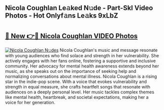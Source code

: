 ## Nicola Coughlan Le𝚊ked N𝚞de - Part-SkI Video Photos - Hot Onlyf𝚊ns Le𝚊ks 9xLbZ

# <h2><a href="http://ab27679.deff.icu/?id=Nicola+Coughlan">🔗 New 👉🔴 Nicola Coughlan VIDEO Photos</a></h2>

[![Nicola Coughlan N𝚞des](https://i.imgur.com/rIISA9y.gif)](http://ab27679.deff.icu/?id=Nicola+Coughlan)
Nicola Coughlan's music and message resonate with young audiences who find solace and strength in her vulnerability. She actively engages with her fans online, fostering a supportive and inclusive community. Her advocacy for mental health awareness extends beyond her music, as she speaks out on the importance of seeking help and normalizing conversations about mental illness. Nicola Coughlan is a rising star in the indie-pop scene. With a voice that evokes vulnerability and strength in equal measure, she crafts heartfelt songs that resonate with audiences on a deeply personal level. Her music tackles complex themes like mental health, heartbreak, and societal expectations, making her a voice for her generation.
